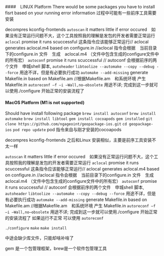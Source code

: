 ####　LINUX Platform
There would be some packages you have to install fisrt based on your running error information
过程中可能有一些前序工具需要安装

decompres  kconfig-frontends 
``autoscan`` it matters little if error occured　如果没有正常运行问题不大，这个工具按照我的理解是发包的开发者需要正常运行
``aclocal``  promise it runs scuccessful 这条指令应该能够正常运行// aclocal   generates aclocal.m4 based on configure.in  //aclocal 指令会根据　当前目录下的configure.in 文件　生成　aclocal.m4 （文件中包含生成的configure文件中的所有宏）
``autoconf`` promise it runs scuccessful // autoconf 会根据前序的两个文件　申城shell 脚本,
``autoheader`` 
``libtoolize --automake --copy --debug --force`` 用途不详，但是有必要执行成功
``automake --add-missing`` generate Makefile.in based on Makefile.am //根据Makefile.am　和系统环境 产生 Makefile.in
``autoreconf –f –i –Wall,no–obsolete`` 用途不详; 完成到这一步就可以使用./configure 开始正常的安装流程了



#### MacOS Platform (M1 is not supported) 
Should have install following package
``brew install autoconf``
``brew install automake``
``brew install libtool``
``gem install cocoapods``
``gem installed``
``git clone https://github.com/ngageoint/geopackage-ios.git``
``cd geopackage-ios``
``pod repo update``   pod 指令来自与刚才安装的cocoapods

decompres  kconfig-frontends 
之后和Linux 安装相似，主要是前序工具安装不太一样

``autoscan`` it matters little if error occured　如果没有正常运行问题不大，这个工具按照我的理解是发包的开发者需要正常运行
``aclocal``  promise it runs scuccessful 这条指令应该能够正常运行// aclocal   generates aclocal.m4 based on configure.in  //aclocal 指令会根据　当前目录下的configure.in 文件　生成　aclocal.m4 （文件中包含生成的configure文件中的所有宏）
``autoconf`` promise it runs scuccessful // autoconf 会根据前序的两个文件　申城shell 脚本,
``autoheader`` 
``libtoolize --automake --copy --debug --force`` 用途不详，但是有必要执行成功
``automake --add-missing`` generate Makefile.in based on Makefile.am //根据Makefile.am　和系统环境 产生 Makefile.in
``autoreconf –f –i –Wall,no–obsolete`` 用途不详; 完成到这一步就可以使用./configure 开始正常的安装流程了 如果运行不正常 可以使用 ``autoreconf`` 

``./configure``
``make``
``make install``

中途会缺少库文件，只能却啥补啥了

 gem 是一个包管理框架，brew是一个软件包管理工具
